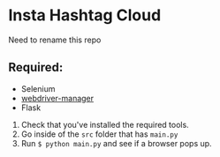 # Insta Hashtag Cloud

Need to rename this repo

## Required:
- Selenium
- [webdriver-manager](https://pypi.org/project/webdriver-manager/)
- Flask

1. Check that you've installed the required tools.
2. Go inside of the `src` folder that has `main.py`
3. Run `$ python main.py` and see if a browser pops up.